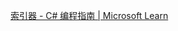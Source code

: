 [索引器 - C# 编程指南 | Microsoft Learn](https://learn.microsoft.com/zh-cn/dotnet/csharp/programming-guide/indexers/)